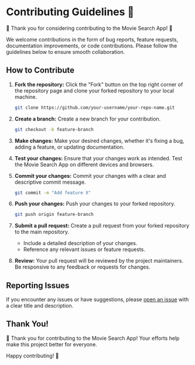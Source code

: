 # Contributing Guidelines 🤝

🎉 Thank you for considering contributing to the Movie Search App! 🚀

We welcome contributions in the form of bug reports, feature requests, documentation improvements, or code contributions. Please follow the guidelines below to ensure smooth collaboration.

## How to Contribute

1. **Fork the repository:** Click the "Fork" button on the top right corner of the repository page and clone your forked repository to your local machine.

    ```bash
    git clone https://github.com/your-username/your-repo-name.git
    ```

2. **Create a branch:** Create a new branch for your contribution.

    ```bash
    git checkout -b feature-branch
    ```

3. **Make changes:** Make your desired changes, whether it's fixing a bug, adding a feature, or updating documentation.

4. **Test your changes:** Ensure that your changes work as intended. Test the Movie Search App on different devices and browsers.

5. **Commit your changes:** Commit your changes with a clear and descriptive commit message.

    ```bash
    git commit -m "Add feature X" 
    ```

6. **Push your changes:** Push your changes to your forked repository.

    ```bash
    git push origin feature-branch
    ```

7. **Submit a pull request:** Create a pull request from your forked repository to the main repository.

    - Include a detailed description of your changes.
    - Reference any relevant issues or feature requests.

8. **Review:** Your pull request will be reviewed by the project maintainers. Be responsive to any feedback or requests for changes.

## Reporting Issues

If you encounter any issues or have suggestions, please [open an issue](https://github.com/majortank/aboutthefilm/issues) with a clear title and description.

## Thank You!

🙌 Thank you for contributing to the Movie Search App! Your efforts help make this project better for everyone.

Happy contributing! 🚀
